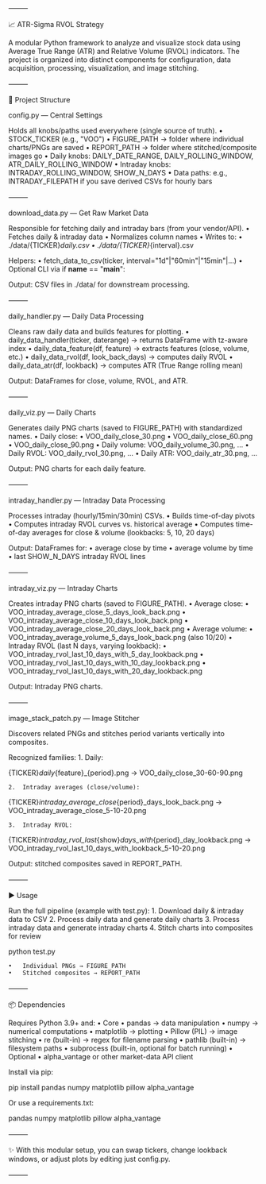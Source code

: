 ⸻

📈 ATR-Sigma RVOL Strategy

A modular Python framework to analyze and visualize stock data using Average True Range (ATR) and Relative Volume (RVOL) indicators.
The project is organized into distinct components for configuration, data acquisition, processing, visualization, and image stitching.

⸻

📂 Project Structure

config.py — Central Settings

Holds all knobs/paths used everywhere (single source of truth).
	•	STOCK_TICKER (e.g., "VOO")
	•	FIGURE_PATH → folder where individual charts/PNGs are saved
	•	REPORT_PATH → folder where stitched/composite images go
	•	Daily knobs: DAILY_DATE_RANGE, DAILY_ROLLING_WINDOW, ATR_DAILY_ROLLING_WINDOW
	•	Intraday knobs: INTRADAY_ROLLING_WINDOW, SHOW_N_DAYS
	•	Data paths: e.g., INTRADAY_FILEPATH if you save derived CSVs for hourly bars

⸻

download_data.py — Get Raw Market Data

Responsible for fetching daily and intraday bars (from your vendor/API).
	•	Fetches daily & intraday data
	•	Normalizes column names
	•	Writes to:
	•	./data/{TICKER}_daily.csv
	•	./data/{TICKER}_{interval}.csv

Helpers:
	•	fetch_data_to_csv(ticker, interval="1d"|"60min"|"15min"|...)
	•	Optional CLI via if __name__ == "__main__":

Output: CSV files in ./data/ for downstream processing.

⸻

daily_handler.py — Daily Data Processing

Cleans raw daily data and builds features for plotting.
	•	daily_data_handler(ticker, daterange) → returns DataFrame with tz-aware index
	•	daily_data_feature(df, feature) → extracts features (close, volume, etc.)
	•	daily_data_rvol(df, look_back_days) → computes daily RVOL
	•	daily_data_atr(df, lookback) → computes ATR (True Range rolling mean)

Output: DataFrames for close, volume, RVOL, and ATR.

⸻

daily_viz.py — Daily Charts

Generates daily PNG charts (saved to FIGURE_PATH) with standardized names.
	•	Daily close:
	•	VOO_daily_close_30.png
	•	VOO_daily_close_60.png
	•	VOO_daily_close_90.png
	•	Daily volume: VOO_daily_volume_30.png, …
	•	Daily RVOL: VOO_daily_rvol_30.png, …
	•	Daily ATR: VOO_daily_atr_30.png, …

Output: PNG charts for each daily feature.

⸻

intraday_handler.py — Intraday Data Processing

Processes intraday (hourly/15min/30min) CSVs.
	•	Builds time-of-day pivots
	•	Computes intraday RVOL curves vs. historical average
	•	Computes time-of-day averages for close & volume (lookbacks: 5, 10, 20 days)

Output: DataFrames for:
	•	average close by time
	•	average volume by time
	•	last SHOW_N_DAYS intraday RVOL lines

⸻

intraday_viz.py — Intraday Charts

Creates intraday PNG charts (saved to FIGURE_PATH).
	•	Average close:
	•	VOO_intraday_average_close_5_days_look_back.png
	•	VOO_intraday_average_close_10_days_look_back.png
	•	VOO_intraday_average_close_20_days_look_back.png
	•	Average volume:
	•	VOO_intraday_average_volume_5_days_look_back.png (also 10/20)
	•	Intraday RVOL (last N days, varying lookback):
	•	VOO_intraday_rvol_last_10_days_with_5_day_lookback.png
	•	VOO_intraday_rvol_last_10_days_with_10_day_lookback.png
	•	VOO_intraday_rvol_last_10_days_with_20_day_lookback.png

Output: Intraday PNG charts.

⸻

image_stack_patch.py — Image Stitcher

Discovers related PNGs and stitches period variants vertically into composites.

Recognized families:
	1.	Daily:

{TICKER}_daily_{feature}_{period}.png
→ VOO_daily_close_30-60-90.png


	2.	Intraday averages (close/volume):

{TICKER}_intraday_average_close_{period}_days_look_back.png
→ VOO_intraday_average_close_5-10-20.png


	3.	Intraday RVOL:

{TICKER}_intraday_rvol_last_{show}_days_with_{period}_day_lookback.png
→ VOO_intraday_rvol_last_10_days_with_lookback_5-10-20.png



Output: stitched composites saved in REPORT_PATH.

⸻

▶️ Usage

Run the full pipeline (example with test.py):
	1.	Download daily & intraday data to CSV
	2.	Process daily data and generate daily charts
	3.	Process intraday data and generate intraday charts
	4.	Stitch charts into composites for review

python test.py

	•	Individual PNGs → FIGURE_PATH
	•	Stitched composites → REPORT_PATH

⸻

📦 Dependencies

Requires Python 3.9+ and:
	•	Core
	•	pandas → data manipulation
	•	numpy → numerical computations
	•	matplotlib → plotting
	•	Pillow (PIL) → image stitching
	•	re (built-in) → regex for filename parsing
	•	pathlib (built-in) → filesystem paths
	•	subprocess (built-in, optional for batch running)
	•	Optional
	•	alpha_vantage or other market-data API client

Install via pip:

pip install pandas numpy matplotlib pillow alpha_vantage

Or use a requirements.txt:

pandas
numpy
matplotlib
pillow
alpha_vantage


⸻

✨ With this modular setup, you can swap tickers, change lookback windows, or adjust plots by editing just config.py.

⸻